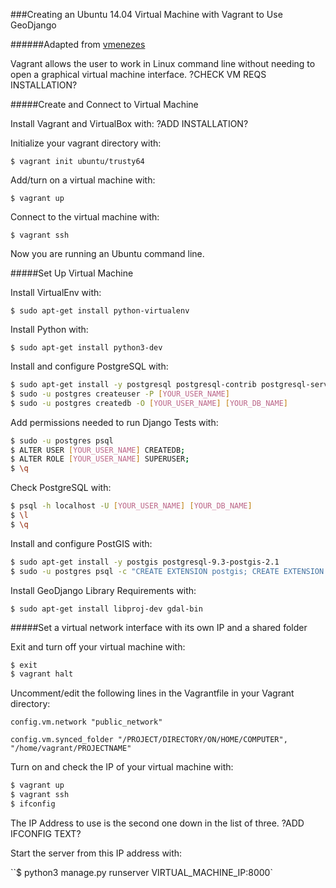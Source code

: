 ###Creating an Ubuntu 14.04 Virtual Machine with Vagrant to Use GeoDjango

######Adapted from [vmenezes](https://github.com/vmenezes)

Vagrant allows the user to work in Linux command line without needing to open a graphical virtual machine interface. ?CHECK VM REQS INSTALLATION?

#####Create and Connect to Virtual Machine

Install Vagrant and VirtualBox with:
?ADD INSTALLATION?

Initialize your vagrant directory with:

`$ vagrant init ubuntu/trusty64`

Add/turn on a virtual machine with:

`$ vagrant up`

Connect to the virtual machine with:

`$ vagrant ssh`

Now you are running an Ubuntu command line.


#####Set Up Virtual Machine

Install VirtualEnv with:

`$ sudo apt-get install python-virtualenv`

Install Python with:

`$ sudo apt-get install python3-dev`

Install and configure PostgreSQL with:
```bash
$ sudo apt-get install -y postgresql postgresql-contrib postgresql-server-dev-9.3
$ sudo -u postgres createuser -P [YOUR_USER_NAME]
$ sudo -u postgres createdb -O [YOUR_USER_NAME] [YOUR_DB_NAME]
```

Add permissions needed to run Django Tests with:
```bash
$ sudo -u postgres psql
$ ALTER USER [YOUR_USER_NAME] CREATEDB;
$ ALTER ROLE [YOUR_USER_NAME] SUPERUSER;
$ \q
```

Check PostgreSQL with:
```bash
$ psql -h localhost -U [YOUR_USER_NAME] [YOUR_DB_NAME]
$ \l
$ \q
```

Install and configure PostGIS with:
```bash
$ sudo apt-get install -y postgis postgresql-9.3-postgis-2.1
$ sudo -u postgres psql -c "CREATE EXTENSION postgis; CREATE EXTENSION postgis_topology;" [YOUR_DB_NAME]
```

Install GeoDjango Library Requirements with:

`$ sudo apt-get install libproj-dev gdal-bin`


#####Set a virtual network interface with its own IP and a shared folder

Exit and turn off your virtual machine with:
```bash
$ exit
$ vagrant halt
```

Uncomment/edit the following lines in the Vagrantfile in your Vagrant directory:

`config.vm.network "public_network"`

`config.vm.synced_folder "/PROJECT/DIRECTORY/ON/HOME/COMPUTER", "/home/vagrant/PROJECTNAME"`

Turn on and check the IP of your virtual machine with:
```bash
$ vagrant up
$ vagrant ssh
$ ifconfig
```

The IP Address to use is the second one down in the list of three. ?ADD IFCONFIG TEXT?

Start the server from this IP address with:

``$ python3 manage.py runserver VIRTUAL_MACHINE_IP:8000`

